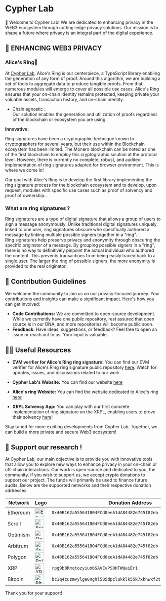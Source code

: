 # Cypher Lab

🔐 Welcome to Cypher Lab! We are dedicated to enhancing privacy in the WEB3 ecosystem through cutting-edge privacy solutions. Our mission is to shape a future where privacy is an integral part of the digital experience.

## 🎯 ENHANCING WEB3 PRIVACY

### Alice's Ring💍  

At [Cypher Lab](https://www.cypherlab.org/), Alice's Ring is our centerpiece, a TypeScript library enabling the generation of any form of proof. Around this algorithm, we are building a set of tools to aggregate data to produce tangible proofs. From that, numerous modules will emerge to cover all possible use cases.
Alice's Ring ensures that your on-chain identity remains protected, keeping private your valuable assets, transaction history, and on-chain identity.

* Chain agnostic :   
Our solution enables the generation and utilization of proofs regardless of the blockchain or ecosystem you are using.  

**Innovative:**  
  
Ring signatures have been a cryptographic technique known to cryptographers for several years, but their use within the Blockchain ecosystem has been limited. The Monero blockchain can be noted as one of the first blockchain to employ this cryptographic solution at the protocol level.
However, there is currently no complete, robust, and audited implementation of ring signatures adapted for browser environment. This is where we come in!  
  
Our goal with Alice's Ring is to develop the first library implementing the ring signature process for the blockchain ecosystem and to develop, upon request, modules with specific use cases such as proof of solvency and proof of ownership...


### What are ring signatures ?  
Ring signatures are a type of digital signature that allows a group of users to sign a message anonymously. Unlike traditional digital signatures uniquely linked to one user, ring signatures obscure who specifically authored a message by linking multiple possible signers together in a "ring".  
Ring signatures help preserve privacy and anonymity through obscuring the specific originator of a message. By grouping possible signers in a "ring", there is no way to definitively pinpoint the actual individual who authored the content. This prevents transactions from being easily traced back to a single user. The larger the ring of possible signers, the more anonymity is provided to the real originator.


## 🤝 Contribution Guidelines
We welcome the community to join us on our privacy-focused journey. Your contributions and insights can make a significant impact. Here's how you can get involved:
- **Code Contributions:** We are committed to open-source development. While we currently have one public repository, rest assured that open source is in our DNA, and more repositories will become public soon.
- **Feedback:** Have ideas, suggestions, or feedback? Feel free to open an issue or reach out to us. Your input is valuable.

## 👩‍💻 Useful Resources
- **EVM verifier for Alice's Ring ring signature:** You can find our EVM verifier for Alice's Ring ring signature public repository [here](https://github.com/Cypher-Laboratory/EVM-Verifier). Watch for updates, issues, and discussions related to our work.

- **Cypher Lab's Website:** You can find our website [here](https://www.cypherlab.org/)

- **Alice's ring Website:** You can find the website dedicated to Alice's ring [here](https://www.alicesring.com/)

- **XRPL Solvency App:** You can play with our first concrete implementation of ring signature on the XRPL, enabling users to prove their solvency [here](https://xrplsolvency.com/)!  

Stay tuned for more exciting developments from Cypher Lab. Together, we can build a more private and secure Web3 ecosystem!


## 🎁 Support our research ! 

At Cypher Lab, our main objective is to provide you with innovative tools that allow you to explore new ways to enhance privacy in your on-chain or off-chain interactions. Our work is open-source and dedicated to you, the community. If you wish to support us, we accept crypto donations to support our project. The funds will primarily be used to finance future audits. Below are the supported networks and their respective donation addresses:

| Network    | Logo | Donation Address     |
|------------|------|----------------------|
| Ethereum   | <img src="https://cryptologos.cc/logos/ethereum-eth-logo.png?v=024" alt="Ethereum" width="30"/> | `0x40B162a555641B04FCd0eeA1dA84482e745f82eb` |
| Scroll   | <img src="https://scrollscan.com/assets/scroll/images/svg/logos/chain-light.svg?v=24.6.3.0" alt="Scroll" width="30"/> | `0x40B162a555641B04FCd0eeA1dA84482e745f82eb` |
| Optimism   | <img src="https://cryptologos.cc/logos/optimism-ethereum-op-logo.png?v=024" alt="Optimism" width="30"/> | `0x40B162a555641B04FCd0eeA1dA84482e745f82eb` |
| Arbitrum   | <img src="https://cryptologos.cc/logos/arbitrum-arb-logo.png?v=024" alt="Arbitrum" width="30"/> | `0x40B162a555641B04FCd0eeA1dA84482e745f82eb` |
| Polygon    | <img src="https://cryptologos.cc/logos/polygon-matic-logo.png?v=024" alt="Polygon" width="30"/> | `0x40B162a555641B04FCd0eeA1dA84482e745f82eb` |
| XRP        | <img src="https://cryptologos.cc/logos/xrp-xrp-logo.png?v=024" alt="XRP" width="30"/> | `rpg9b8RmqtozyiumbSAVEvPSDHTWQaiEr1` |
| Bitcoin    | <img src="https://cryptologos.cc/logos/bitcoin-btc-logo.png?v=024" alt="Bitcoin" width="30"/> | `bc1q4cuzmvylge0nghl585dpclukklk55k7xkhwxf2tn6khxtkspgkjqaev04h` |

Thank you for your support!
